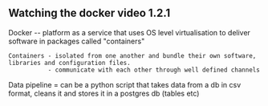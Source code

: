 ## Watching the docker video 1.2.1 ##

Docker -- platform as a service that uses OS level virtualisation to deliver software in 
            packages called "containers"

    Containers - isolated from one another and bundle their own software, libraries and configuration files. 
               - communicate with each other through well defined channels 

Data pipeline = can be a python script that takes data from a db in csv format, cleans it and stores it in a postgres db (tables etc) 
